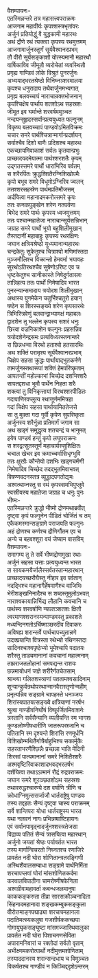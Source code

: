 वैशम्पायनः-  
एतस्मिन्नन्तरे तत्र महासत्त्वपराक्रमः  
आजगाम महावीर्यः कृपश्शस्त्रभृतांवरः  
अर्जुनं प्रतियोद्धुं वै युद्धकामी महारथः  
अथं द्रौणे रथं त्यक्त्वा कृपस्य रथमुत्तमम्  
आजगामार्जुनस्तूर्णं सूर्यवैश्वानरप्रभम्  
तौ वीरौ सूर्यसङ्काशौ योत्स्यमानौ महारथौ  
वार्षिकाविव जीमूतौ व्यरोचेतां व्यवस्थितौ  
प्रगृह्य गाण्डिवं लोके विश्रुतं पुनरर्जुनः  
अभ्ययाद्भरतश्रेष्ठो विनिघ्नञ्शरमालया  
कृपश्च धनुरादाय तथैवार्जुनमभ्यगात्  
प्रगृह्य बलवच्चापं नाराचान्रक्तभोजनान्  
कृपश्चिक्षेप पार्थाय शतशोऽथ सहस्रशः  
जीमूत इव घर्मान्ते शरवर्षममुञ्चत  
नन्दयन्सुहृदस्सर्वान्प्रत्ययुध्यत फल्गुनम्  
विकृष्य बलवच्चापं पाण्डवोऽमितविक्रमः  
चचार समरे पार्थश्चित्रान्मार्गान्प्रदर्शयन्  
सर्वाश्चैव दिशो बाणैः प्रदिशश्च महारथः  
एकच्छायमिवाकाशं सर्वतः कृतवान्प्रभुः  
प्राच्छादयदमेयात्मा पार्थश्शरशतैः कृपम्  
उद्गतस्समरे पार्थो धाराभिरिव पर्वतम्  
स शरैरर्पितः क्रुद्धश्शितैरग्निशिखोपमैः  
कृपो बभूव समरे विधूमोऽग्निरिव ज्वलन्  
ततश्शरसहस्रेण पार्थमप्रतिमौजसम्  
अर्दयित्वा महानादमकरोत्समरे कृपः  
ततः कनकपुङ्खेन शरेण नतपर्वणा  
बिभेद समरे पार्थः कृपस्य ध्वजमुत्तमम्  
ततः पश्चान्महातेजा नाराचान्सूर्यसन्निभान्  
जग्राह समरे पार्थो भूयो बहुशिलीमुखान्  
तैस्तदानीं महाबाहुः कृपस्य रथरक्षिणः  
जघान क्षत्रियश्रेष्ठो युध्यमानान्महारथः  
चन्द्रकेतुः सुकेतुश्च चित्राश्वो मणिमांस्तदा  
मुञ्जमौलिश्च विक्रान्तो हेमवर्मा भयावहः  
सुरथोऽतिरथश्चैव सुषेणोऽरिष्ट एव च  
धृष्टकेतुश्च सानीकास्ते निषेदुर्गतासवः  
तान्निहत्य ततः पार्थो निमेषादिव भारत  
पुनरन्यान्समादाय त्रयोदश शिलीमुखान्  
अथास्य युगमेकेन चतुर्भिश्चतुरो हयान्  
षष्ठेन स शिरस्सङ्ख्ये शरेण कृपसारथेः  
त्रिभिस्त्रिवेणुं बलवान्द्वाभ्यामक्षं महाबलः  
द्वादशेन तु भल्लेन कृपस्य सशरं धनुः  
छित्त्वा वज्रनिकाशेन फल्गुनः प्रहसन्निव  
त्रयोदशेनेन्द्रसमः प्रत्यविध्यत्स्तनान्तरे  
स छिन्नधन्वा विरथो हताश्वो हतसारथिः  
अथ शक्तिं परामृश्य सूर्यवैश्वानरप्रभाम्  
चिक्षेप सहसा क्रुद्धः पार्थायाद्भुतकर्मणे  
तामर्जुनस्तथारूपां शक्तिं हेमपरिष्कृताम्  
आपतन्तीं महोल्काभां चिच्छेद दशभिश्शरैः  
सापतद्दशधा भूमौ पार्थेन निहता शरैः  
शक्त्यां तु विनिकृत्तायां विरथश्शरपीडितः  
गदापाणिरवप्लुत्य रथात्तूर्णममित्रहा  
गदां चिक्षेप सहसा पार्थायामिततेजसे  
सा तु मुक्ता गदा गुर्वी कृपेण सुपरिष्कृता  
अर्जुनस्य शरैर्नुन्ना प्रतिमार्गं जगाम सा  
अथ खड्गं समुद्धृत्य शतचन्द्रं च भानुमत्  
इयेष पाण्डवं हन्तुं कृपो लघुपराक्रमः  
स शरद्वत्सुतस्तूर्णं महाचार्यस्सुशिक्षितः  
चचाल खेचर इव क्रमाच्चर्मासिधृग्भुवि  
ततः क्षुरग्रैः कौन्तेयो दशभिः खड्गचर्मणी  
निमेषादिव चिच्छेद तदद्भुतमिवाभवत्  
विषण्णवदनस्तत्र व्युद्धादपगतोद्यमः  
अश्वत्थाम्नस्तु स रथं कृपस्समभिपुप्लुवे  
स्वस्रीयस्य महातेजा जग्राह च धनुः पुनः  
भीष्मः-  
एतस्मिन्नन्तरे क्रुद्धो भीष्मो द्रोणमथाब्रवीत्  
दृष्ट्वा कृपं फल्गुनेन पीडितं चोर्जितं च तम्  
एकैकमस्मान्सङ्ग्रामे पराजयति फल्गुनः  
अहं द्रोणश्च कर्णश्च द्रौणिर्गौतम एव च  
अन्ये च बहवश्शूरा वयं जेष्याम वासविम्  
वैशम्पायनः-  
समागम्य तु ते सर्वे भीष्मद्रोणमुखा रथाः  
अर्जुनं सहसा यत्ताः प्रत्ययुध्यन्त भारत  
स सायकमयैर्जालैस्सर्वतस्तान्महारथान्  
प्राच्छादयच्छरौघैस्तु नीहार इव पर्वतान्  
नदद्भिश्च महानागैर्हेषमाणैश्च वाजिभिः  
भेरीशङ्खनिनादैश्च स शब्दस्तुमुलोऽभवत्  
नाराश्वकायान्निर्भिद्य लौहानि कवचानि च  
पार्थस्य शरवर्षाणि न्यपतञ्शतशः क्षितौ  
त्वरमाणश्शरानस्यन्पाण्डवस्तु प्रकाशते  
मध्यन्दिनगतोऽर्चिष्माञ्छरदीव दिवाकरः  
अविषह्य शरान्सर्वे पार्थचापच्युतान्रणे  
उदक्प्रयान्ति वित्रस्ता रथेभ्यो रथिनस्तदा  
सादिनश्चाश्वपृष्ठेभ्यो भूमेश्चापि पदातयः  
शरैस्तु ताड्यमानानां कवचानां महात्मनाम्  
ताम्रराजतलोहानां समपद्यन्त राशयः  
छन्नमायोधनं जज्ञे शरीरैर्गतचेतसाम्  
श्रान्त्या गलितशस्त्राणां पततामश्वसादिनाम्  
शून्यान्कुर्वन्रथोपस्थान्मानवैरास्तृणोन्महीम्  
प्रनृत्यन्निव सङ्ग्रामे चापहस्ते धनञ्जयः  
शिरांस्यपातयत्सङ्ख्ये क्षत्रियाणां नरर्षभ  
श्रुत्वा गाण्डीवनिर्घोषं विष्फूर्जितमिवाशनेः  
त्रस्तानि सर्वसैन्यानि व्यलीयन्ति स्म भागशः  
कुण्डलोष्णीषधारीणि जातरूपस्रजानि च  
पतितानि स्म दृश्यन्ते शिरांसि रणमूर्धनि  
विशिखोन्मथितैर्गात्रैर्बाहुभिश्च सकार्मुकैः  
सहस्ताभरणैश्छिन्नैः प्रच्छन्ना भाति मेदिनी  
शिरसां पात्यमानानां समरे निशितैश्शरैः  
अश्मवृष्टिरिवाकाशादभवद्भरतर्षभ  
दर्शयित्वा तथाऽऽत्मानं रौद्रं रुद्रपराक्रमः  
जघान समरे शूराञ्छतशोऽथ सहस्रशः  
तथावरुद्धश्चारण्ये दश वर्षाणि त्रीणि च  
क्रोधाग्निमुत्ससर्जाजौ धार्तराष्ट्रेषु पाण्डवः  
तस्य तद्दहतः सैन्यं दृष्ट्वा चास्य पराक्रमम्  
सर्वे शान्तिपरा योधा धार्तराष्ट्रस्य भारत  
यथा नलवनं नागः प्रभिन्नष्षाष्टिहायनः  
एवं सर्वानपामृद्नादर्जुनश्शस्त्रतेजसा  
विद्राव्य पतितं सैन्यं त्रासयित्वा महारथान्  
अर्जुनो जयतां श्रेष्ठः पर्यावर्तत भारत  
तस्य मार्गान्विचरतो निघ्नतश्च रणाजिरे  
प्रावर्तत नदी घोरा शोणितान्त्रतरङ्गिणी  
अस्थिशैवालसम्बाधा सङ्ग्रामे पार्थनिर्मिता  
शरचापप्लवां घोरां मांसशोणितकर्दमा  
करवालविपाठीना चामरोष्णीषफेनिला  
अश्वग्रीवामहावर्ता कबन्धजलमानुषा  
काककङ्करुता तीव्रा सारसक्रौञ्चनादिता  
सिंहनादमहानादा शङ्खकम्बुकसङ्कुला  
वीरोत्तमाङ्गपद्माढ्या शरचापमहानला  
पदातिमत्स्यकलुषा गजशीर्षककच्छपा  
गोमायुघृकसङ्घुष्टा मांसमज्जास्थिवालुका  
प्रावर्तत नदी घोरा पिशाचगणसेविता  
अपारामनिवारां च रक्तोदां सर्वतो वृताम्  
अभीक्ष्णमकरोत्पार्थो नदीमुत्तमशोणिताम्  
तस्याददानस्य शरान्सन्दधाय च विमुञ्चतः  
विकर्षतश्च गाण्डीवं न किञ्चिद्ददृशेऽन्तरम्  

